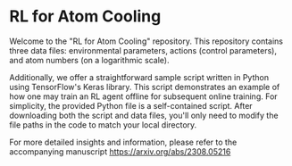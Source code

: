 # RL for Atom Cooling
Welcome to the "RL for Atom Cooling" repository. This repository contains three data files: environmental parameters, actions (control parameters), and atom numbers (on a logarithmic scale).

Additionally, we offer a straightforward sample script written in Python using TensorFlow's Keras library. This script demonstrates an example of how one may train an RL agent offline for subsequent online training. For simplicity, the provided Python file is a self-contained script. After downloading both the script and data files, you'll only need to modify the file paths in the code to match your local directory.

For more detailed insights and information, please refer to the accompanying manuscript https://arxiv.org/abs/2308.05216
